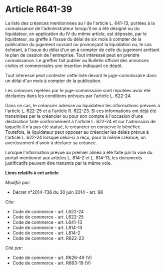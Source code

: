 # Article R641-39

La liste des créances mentionnées au I de l'article L. 641-13, portées à la connaissance de l'administrateur lorsqu'il en a
été désigné ou du liquidateur, en application du IV du même article, est déposée, par le liquidateur, au greffe à l'issue du
délai de six mois à compter de la publication du jugement ouvrant ou prononçant la liquidation ou, le cas échéant, à l'issue
du délai d'un an à compter de celle du jugement arrêtant le plan de cession de l'entreprise. Tout intéressé peut en prendre
connaissance. Le greffier fait publier au Bulletin officiel des annonces civiles et commerciales une insertion indiquant ce
dépôt. 

Tout intéressé peut contester cette liste devant le juge-commissaire dans un délai d'un mois à compter de la publication. 

Les créances rejetées par le juge-commissaire sont réputées avoir été déclarées dans les conditions prévues par l'article L.
622-24. 

Dans ce cas, le créancier adresse au liquidateur les informations prévues à l'article L. 622-25 et à l'article R. 622-23. Si
ces informations ont déjà été transmises par le créancier ou pour son compte à l'occasion d'une déclaration faite
conformément à l'article L. 622-24 et sur l'admission de laquelle il n'a pas été statué, le créancier en conserve le
bénéfice. Toutefois, le liquidateur peut opposer au créancier les délais prévus à l'article L. 622-24 lorsque celui-ci a
reçu, pour la même créance, un avertissement d'avoir à déclarer sa créance. 

Lorsque l'information prévue au premier alinéa a été faite par la voie du portail mentionné aux articles L. 814-2 et L.
814-13, les documents justificatifs peuvent être transmis par la même voie.

**Liens relatifs à cet article**

_Modifié par_:

  - Décret n°2014-736 du 30 juin 2014 - art. 98

_Cite_:

  - Code de commerce - art. L622-24
  - Code de commerce - art. L622-25
  - Code de commerce - art. L641-13
  - Code de commerce - art. L814-13
  - Code de commerce - art. L814-2
  - Code de commerce - art. R622-23

_Cité par_:

  - Code de commerce - art. R626-49 (V)
  - Code de commerce - art. R663-19 (V)
